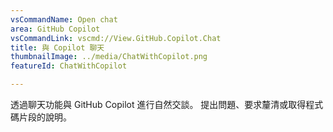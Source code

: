 ```yaml
---
vsCommandName: Open chat
area: GitHub Copilot
vsCommandLink: vscmd://View.GitHub.Copilot.Chat
title: 與 Copilot 聊天
thumbnailImage: ../media/ChatWithCopilot.png
featureId: ChatWithCopilot

---
```



透過聊天功能與 GitHub Copilot 進行自然交談。 提出問題、要求釐清或取得程式碼片段的說明。

